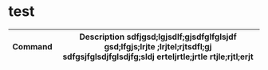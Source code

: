 # test



| Command | Description sdfjgsd;lgjsdlf;gjsdfglfglsjdf gsd;lfgjs;lrjte ;lrjtel;rjtsdfl;gj sdfgsjfglsdjfglsdjfg;sldj erteljrtle;jrtle rtjle;rjtl;erjt |
| --- | --- |

